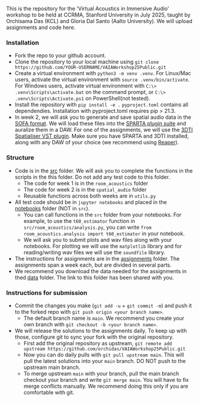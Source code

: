 This is the repository for the 'Virtual Acoustics in Immersive Audio' workshop to be held at CCRMA, Stanford University in July 2025, taught by Orchisama Das (KCL) 
and Gloria Dal Santo (Aalto University). We will upload assignments and code here.

### Installation
- Fork the repo to your github account.
- Clone the repository to your local machine using `git clone https://github.com/YOUR-USERNAME/VAIAWorkshop25Public.git`
- Create a virtual environment with `python3 -m venv .venv`. For Linux/Mac users, activate the virtual environment with `source .venv/bin/activate`. For Windows users, activate virtual environment with `C:\> .venv\Scripts\activate.bat` on the command prompt, or `C:\> .venv\Scripts\Activate.ps1` on PowerShell(not tested).
- Install the repository with `pip install -e .` `pyproject.toml` contains all dependendies. Installation with pyproject.toml requires pip > 21.3.
- In week 2, we will ask you to generate and save spatial audio data in the [SOFA format](https://www.sofaconventions.org/mediawiki/index.php/SOFA_(Spatially_Oriented_Format_for_Acoustics)). We will load these files into the [SPARTA plugin suite](https://github.com/leomccormack/SPARTA/releases/tag/v1.7.1) and auralize them in a DAW. For one of the assignments, we will use the [3DTI Spatialiser VST plugin](https://github.com/3DTune-In/3dti_AudioToolkit/releases). Make sure you have SPARTA and 3DTI installed, along with any DAW of your choice (we recommend using [Reaper](https://www.reaper.fm/)). 

### Structure
- Code is in the [src](src/) folder. We will ask you to complete the functions in the scripts in the this folder. Do not add any test code to this folder.
	- The code for week 1 is in the `room_acoustics` folder
	- The code for week 2 is in the `spatial_audio` folder
	- Reusable functions across both weeks are in `utils.py`
- All test code should be in `jupyter notebooks` and placed in the [notebooks](notebooks/) folder (NOT in `src`). 
	- You can call functions in the `src` folder from your notebooks. For example, to use the `t60_estimator` function in `src/room_acoustics/analysis.py`, you can write `from room_acoustics.analysis import t60_estimator` in your notebook.
	- We will ask you to submit plots and wav files along with your notebooks. For plotting we will use the `matplotlib` library and for reading/writing wav files we will use the `soundfile` library. 
- The instructions for assignments are in the [assignments](assignments/) folder. The assignments span a week each, but are divided in several parts.
- We recommend you download the data needed for the assignments in thed [data](data/) folder. The link to this folder has been shared with you.

### Instructions for submission

- Commit the changes you make (`git add -u` + `git commit -m`) and push it to the forked repo with `git push origin <your branch name>`. 
	- The default branch name is `main`. We recommend you create your own branch with `git checkout -b <your branch name>`.
- We will release the solutions to the assignments daily. To keep up with those, configure git to sync your fork with the original repository.
	- First add the original repository as upstream, `git remote add upstream https://github.com/orchidas/VAIAWorkshop25Public.git`
	- Now you can do daily pulls with `git pull upstream main`. This will pull the latest solutions into your `main` branch. DO NOT push to the upstream main branch.
	- To merge upstream `main` with your branch, pull the main branch checkout your branch and write `git merge main`. You will have to fix merge conflicts manually. We recommend doing this only if you are comfortable with git.

